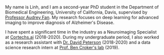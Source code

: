 My name is Linh, and I am a second-year PhD student in the Department of Biomedical Engineering, University of California, Davis, supervised by [Professor Audrey Fan](https://fanlab.engineering.ucdavis.edu). My research focuses on deep learning for advanced imaging to improve diagnosis of Alzheimer's Disease. 

I have spent a significant time in the industry as a Neuroimaging Specialist at [Cortechs.ai](https://www.cortechs.ai) (2018-2020). During my undergraduate period, I also worked as a research assistant with [Dr. David Peterson](https://cnc.ucsd.edu) (2018-2020) and a data science research intern at [Prof. Ben Croker's lab](https://www.crokerlab.com/home) (2019). 